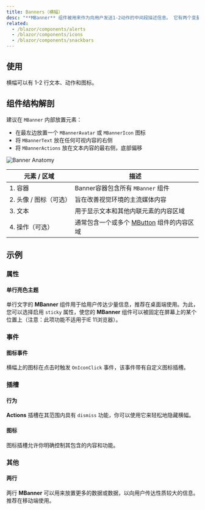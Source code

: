 ```yaml
---
title: Banners（横幅）
desc: "**MBanner** 组件被用来作为向用户发送1-2动作的中间段描述信息。 它有两个变量单行和多行（默认展示多行）。 这些图标可以与您的消息和操作一起使用。" 
related:
  - /blazor/components/alerts
  - /blazor/components/icons
  - /blazor/components/snackbars
---
```


## 使用

横幅可以有 1-2 行文本、动作和图标。

<banners-usage></banners-usage>

## 组件结构解剖

建议在 `MBanner` 内部放置元素：

* 在最左边放置一个 `MBannerAvatar` 或 `MBannerIcon` 图标
* 将 `MBannerText` 放在任何可视内容的右侧
* 将 `MBannerActions` 放在文本内容的最右侧，底部偏移

![Banner Anatomy](https://cdn.masastack.com/stack/doc/masablazor/anatomy/banner-anatomy.png)

| 元素 / 区域 | 描述 |
| - | - |
| 1. 容器 | Banner容器包含所有 `MBanner` 组件 |
| 2. 头像 / 图标（可选） | 旨在改善视觉环境的主流媒体内容 |
| 3. 文本 | 用于显示文本和其他内联元素的内容区域 |
| 4. 操作（可选） |通常包含一个或多个 [MButton](blazor/components/buttons) 组件的内容区域 |

## 示例

### 属性

#### 单行亮色主题

单行文字的 **MBanner** 组件用于给用户传达少量信息，推荐在桌面端使用。为此， 您可以选择启用 `sticky` 属性，使您的 **MBanner**  组件可以被固定在屏幕上的某个位置上（注意：此项功能不适用于IE 11浏览器）。

<masa-example file="Examples.components.banners.SingleLine"></masa-example>

### 事件

#### 图标事件

横幅上的图标在点击时触发 `OnIconClick` 事件，该事件带有自定义图标插槽。

<masa-example file="Examples.components.banners.IconClick"></masa-example>

### 插槽

#### 行为

**Actions** 插槽在其范围内具有 `dismiss` 功能，你可以使用它来轻松地隐藏横幅。

<masa-example file="Examples.components.banners.Actions"></masa-example>

#### 图标

图标插槽允许你明确控制其包含的内容和功能。

<masa-example file="Examples.components.banners.Icon"></masa-example>

### 其他

#### 两行

两行 **MBanner** 可以用来放置更多的数据或数据，以向用户传达性质较大的信息。推荐在移动端使用。

<masa-example file="Examples.components.banners.TwoLine"></masa-example>




